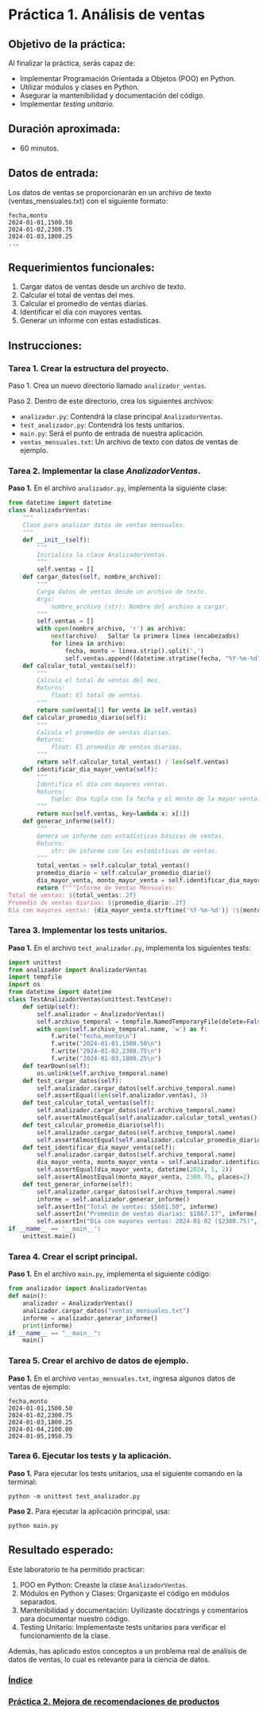 # Práctica 1. Análisis de ventas

## Objetivo de la práctica:

Al finalizar la práctica, serás capaz de:

- Implementar Programación Orientada a Objetos (POO) en Python. <br>
- Utilizar módulos y clases en Python.<br>
- Asegurar la mantenibilidad y documentación del código.<br>
- Implementar *testing unitario*.

## Duración aproximada:

- 60 minutos.

## Datos de entrada:

Los datos de ventas se proporcionarán en un archivo de texto (ventas_mensuales.txt) con el siguiente formato:

```
fecha,monto
2024-01-01,1500.50
2024-01-02,2300.75
2024-01-03,1800.25
...
```

## Requerimientos funcionales:

1. Cargar datos de ventas desde un archivo de texto. <br>
2. Calcular el total de ventas del mes.<br>
3. Calcular el promedio de ventas diarias.<br>
4. Identificar el día con mayores ventas.<br>
5. Generar un informe con estas estadísticas.<br>

## Instrucciones: 

### **Tarea 1.** Crear la estructura del proyecto.

Paso 1. Crea un nuevo directorio llamado `analizador_ventas`.

Paso 2. Dentro de este directorio, crea los siguientes archivos:
   - `analizador.py`: Contendrá la clase principal `AnalizadorVentas`.
   - `test_analizador.py`: Contendrá los tests unitarios.
   - `main.py`: Será el punto de entrada de nuestra aplicación.
   - `ventas_mensuales.txt`: Un archivo de texto con datos de ventas de ejemplo.

### **Tarea 2.** Implementar la clase _AnalizadorVentas_.

**Paso 1.** En el archivo `analizador.py`, implementa la siguiente clase:

```python
from datetime import datetime
class AnalizadorVentas:
    """
    Clase para analizar datos de ventas mensuales.
    """
    def __init__(self):
        """
        Inicializa la clase AnalizadorVentas.
        """
        self.ventas = []
    def cargar_datos(self, nombre_archivo):
        """
        Carga datos de ventas desde un archivo de texto.
        Args:
            nombre_archivo (str): Nombre del archivo a cargar.
        """
        self.ventas = []
        with open(nombre_archivo, 'r') as archivo:
            next(archivo)   Saltar la primera línea (encabezados)
            for linea in archivo:
                fecha, monto = linea.strip().split(',')
                self.ventas.append((datetime.strptime(fecha, "%Y-%m-%d"), float(monto)))
    def calcular_total_ventas(self):
        """
        Calcula el total de ventas del mes.
        Returns:
            float: El total de ventas.
        """
        return sum(venta[1] for venta in self.ventas)
    def calcular_promedio_diario(self):
        """
        Calcula el promedio de ventas diarias.
        Returns:
            float: El promedio de ventas diarias.
        """
        return self.calcular_total_ventas() / len(self.ventas)
    def identificar_dia_mayor_venta(self):
        """
        Identifica el día con mayores ventas.
        Returns:
            tuple: Una tupla con la fecha y el monto de la mayor venta.
        """
        return max(self.ventas, key=lambda x: x[1])
    def generar_informe(self):
        """
        Genera un informe con estadísticas básicas de ventas.
        Returns:
            str: Un informe con las estadísticas de ventas.
        """
        total_ventas = self.calcular_total_ventas()
        promedio_diario = self.calcular_promedio_diario()
        dia_mayor_venta, monto_mayor_venta = self.identificar_dia_mayor_venta()
        return f"""Informe de Ventas Mensuales:
Total de ventas: ${total_ventas:.2f}
Promedio de ventas diarias: ${promedio_diario:.2f}
Día con mayores ventas: {dia_mayor_venta.strftime('%Y-%m-%d')} (${monto_mayor_venta:.2f})"""
```

### **Tarea 3.** Implementar los tests unitarios.

**Paso 1.** En el archivo `test_analizador.py`, implementa los siguientes tests:

```python
import unittest
from analizador import AnalizadorVentas
import tempfile
import os
from datetime import datetime
class TestAnalizadorVentas(unittest.TestCase):
    def setUp(self):
        self.analizador = AnalizadorVentas()
        self.archivo_temporal = tempfile.NamedTemporaryFile(delete=False)
        with open(self.archivo_temporal.name, 'w') as f:
            f.write("fecha,monto\n")
            f.write("2024-01-01,1500.50\n")
            f.write("2024-01-02,2300.75\n")
            f.write("2024-01-03,1800.25\n")
    def tearDown(self):
        os.unlink(self.archivo_temporal.name)
    def test_cargar_datos(self):
        self.analizador.cargar_datos(self.archivo_temporal.name)
        self.assertEqual(len(self.analizador.ventas), 3)
    def test_calcular_total_ventas(self):
        self.analizador.cargar_datos(self.archivo_temporal.name)
        self.assertAlmostEqual(self.analizador.calcular_total_ventas(), 5601.50, places=2)
    def test_calcular_promedio_diario(self):
        self.analizador.cargar_datos(self.archivo_temporal.name)
        self.assertAlmostEqual(self.analizador.calcular_promedio_diario(), 1867.17, places=2)
    def test_identificar_dia_mayor_venta(self):
        self.analizador.cargar_datos(self.archivo_temporal.name)
        dia_mayor_venta, monto_mayor_venta = self.analizador.identificar_dia_mayor_venta()
        self.assertEqual(dia_mayor_venta, datetime(2024, 1, 2))
        self.assertAlmostEqual(monto_mayor_venta, 2300.75, places=2)
    def test_generar_informe(self):
        self.analizador.cargar_datos(self.archivo_temporal.name)
        informe = self.analizador.generar_informe()
        self.assertIn("Total de ventas: $5601.50", informe)
        self.assertIn("Promedio de ventas diarias: $1867.17", informe)
        self.assertIn("Día con mayores ventas: 2024-01-02 ($2300.75)", informe)
if __name__ == '__main__':
    unittest.main()
```

### **Tarea 4.** Crear el script principal.

**Paso 1.** En el archivo `main.py`, implementa el siguiente código:

```python
from analizador import AnalizadorVentas
def main():
    analizador = AnalizadorVentas()
    analizador.cargar_datos("ventas_mensuales.txt")
    informe = analizador.generar_informe()
    print(informe)
if __name__ == "__main__":
    main()
```

### **Tarea 5.** Crear el archivo de datos de ejemplo.

**Paso 1.** En el archivo `ventas_mensuales.txt`, ingresa algunos datos de ventas de ejemplo:

```
fecha,monto
2024-01-01,1500.50
2024-01-02,2300.75
2024-01-03,1800.25
2024-01-04,2100.00
2024-01-05,1950.75
```

### **Tarea 6.** Ejecutar los tests y la aplicación.

**Paso 1.** Para ejecutar los tests unitarios, usa el siguiente comando en la terminal:

   ```
   python -m unittest test_analizador.py
   ```
   
**Paso 2.** Para ejecutar la aplicación principal, usa:

   ```
   python main.py
   ```
   
## Resultado esperado: 

Este laboratorio te ha permitido practicar:

1. POO en Python: Creaste la clase `AnalizadorVentas`. <br>
2. Módulos en Python y Clases: Organizaste el código en módulos separados.<br>
3. Mantenibilidad y documentación: Uyilizaste docstrings y comentarios para documentar nuestro código.<br>
4. Testing Unitario: Implementaste tests unitarios para verificar el funcionamiento de la clase.

Además, has aplicado estos conceptos a un problema real de análisis de datos de ventas, lo cual es relevante para la ciencia de datos.


### [Índice](../README.md)

### [Práctica 2. Mejora de recomendaciones de productos](../Capítulo2/README.md)
